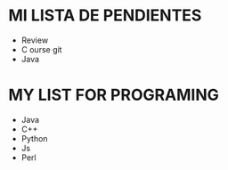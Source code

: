 # MI LISTA DE PENDIENTES
- Review
- C ourse git
- Java

# MY LIST FOR PROGRAMING
- Java
- C++
- Python
- Js
- Perl
